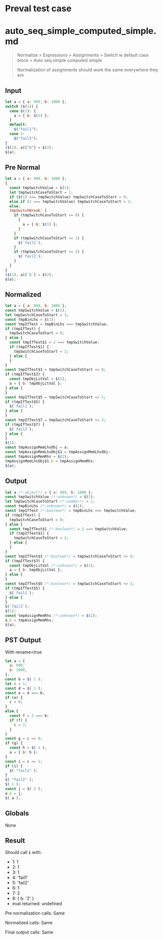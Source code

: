 # Preval test case

# auto_seq_simple_computed_simple.md

> Normalize > Expressions > Assignments > Switch w default case block > Auto seq simple computed simple
>
> Normalization of assignments should work the same everywhere they are

## Input

`````js filename=intro
let a = { a: 999, b: 1000 };
switch ($(1)) {
  case $(1): {
    a = { b: $(1) };
  }
  default:
    $("fail1");
  case 2:
    $("fail2");
}
($(1), a)["b"] = $(2);
$(a);
`````

## Pre Normal


`````js filename=intro
let a = { a: 999, b: 1000 };
{
  const tmpSwitchValue = $(1);
  let tmpSwitchCaseToStart = 1;
  if ($(1) === tmpSwitchValue) tmpSwitchCaseToStart = 0;
  else if (2 === tmpSwitchValue) tmpSwitchCaseToStart = 2;
  else;
  tmpSwitchBreak: {
    if (tmpSwitchCaseToStart <= 0) {
      {
        a = { b: $(1) };
      }
    }
    if (tmpSwitchCaseToStart <= 1) {
      $(`fail1`);
    }
    if (tmpSwitchCaseToStart <= 2) {
      $(`fail2`);
    }
  }
}
($(1), a)[`b`] = $(2);
$(a);
`````

## Normalized


`````js filename=intro
let a = { a: 999, b: 1000 };
const tmpSwitchValue = $(1);
let tmpSwitchCaseToStart = 1;
const tmpBinLhs = $(1);
const tmpIfTest = tmpBinLhs === tmpSwitchValue;
if (tmpIfTest) {
  tmpSwitchCaseToStart = 0;
} else {
  const tmpIfTest$1 = 2 === tmpSwitchValue;
  if (tmpIfTest$1) {
    tmpSwitchCaseToStart = 2;
  } else {
  }
}
const tmpIfTest$3 = tmpSwitchCaseToStart <= 0;
if (tmpIfTest$3) {
  const tmpObjLitVal = $(1);
  a = { b: tmpObjLitVal };
} else {
}
const tmpIfTest$5 = tmpSwitchCaseToStart <= 1;
if (tmpIfTest$5) {
  $(`fail1`);
} else {
}
const tmpIfTest$7 = tmpSwitchCaseToStart <= 2;
if (tmpIfTest$7) {
  $(`fail2`);
} else {
}
$(1);
const tmpAssignMemLhsObj = a;
const tmpAssignMemLhsObj$1 = tmpAssignMemLhsObj;
const tmpAssignMemRhs = $(2);
tmpAssignMemLhsObj$1.b = tmpAssignMemRhs;
$(a);
`````

## Output


`````js filename=intro
let a /*:object*/ = { a: 999, b: 1000 };
const tmpSwitchValue /*:unknown*/ = $(1);
let tmpSwitchCaseToStart /*:number*/ = 1;
const tmpBinLhs /*:unknown*/ = $(1);
const tmpIfTest /*:boolean*/ = tmpBinLhs === tmpSwitchValue;
if (tmpIfTest) {
  tmpSwitchCaseToStart = 0;
} else {
  const tmpIfTest$1 /*:boolean*/ = 2 === tmpSwitchValue;
  if (tmpIfTest$1) {
    tmpSwitchCaseToStart = 2;
  } else {
  }
}
const tmpIfTest$3 /*:boolean*/ = tmpSwitchCaseToStart <= 0;
if (tmpIfTest$3) {
  const tmpObjLitVal /*:unknown*/ = $(1);
  a = { b: tmpObjLitVal };
} else {
}
const tmpIfTest$5 /*:boolean*/ = tmpSwitchCaseToStart <= 1;
if (tmpIfTest$5) {
  $(`fail1`);
} else {
}
$(`fail2`);
$(1);
const tmpAssignMemRhs /*:unknown*/ = $(2);
a.b = tmpAssignMemRhs;
$(a);
`````

## PST Output

With rename=true

`````js filename=intro
let a = {
  a: 999,
  b: 1000,
};
const b = $( 1 );
let c = 1;
const d = $( 1 );
const e = d === b;
if (e) {
  c = 0;
}
else {
  const f = 2 === b;
  if (f) {
    c = 2;
  }
}
const g = c <= 0;
if (g) {
  const h = $( 1 );
  a = { b: h };
}
const i = c <= 1;
if (i) {
  $( "fail1" );
}
$( "fail2" );
$( 1 );
const j = $( 2 );
a.b = j;
$( a );
`````

## Globals

None

## Result

Should call `$` with:
 - 1: 1
 - 2: 1
 - 3: 1
 - 4: 'fail1'
 - 5: 'fail2'
 - 6: 1
 - 7: 2
 - 8: { b: '2' }
 - eval returned: undefined

Pre normalization calls: Same

Normalized calls: Same

Final output calls: Same
